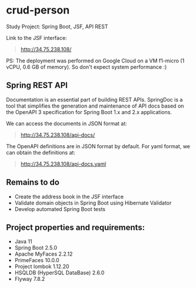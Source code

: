 # crud-person
Study Project: Spring Boot, JSF, API REST

Link to the JSF interface:
> http://34.75.238.108/

PS: The deployment was performed on Google Cloud on a VM f1-micro (1 vCPU, 0.6 GB of memory). So don't expect system performance :)

## Spring REST API

Documentation is an essential part of building REST APIs.  SpringDoc is a tool that simplifies the generation and maintenance of API docs based on the OpenAPI 3 specification for Spring Boot 1.x and 2.x applications.

We can access the documents in JSON format at:
> http://34.75.238.108/api-docs/

The OpenAPI definitions are in JSON format by default. For yaml format, we can obtain the definitions at:
> http://34.75.238.108/api-docs.yaml

## Remains to do
* Create the address book in the JSF interface
* Validate domain objects in Spring Boot using Hibernate Validator
* Develop automated Spring Boot tests

## Project properties and requirements: 
* Java 11
* Spring Boot 2.5.0
* Apache MyFaces 2.2.12
* PrimeFaces 10.0.0
* Project lombok 1.12.20
* HSQLDB (HyperSQL DataBase) 2.6.0
* Flyway 7.8.2
